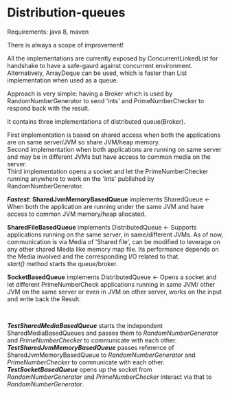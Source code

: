 # Distribution-queues

Requirements: java 8, maven

There is always a scope of improvement!

All the implementations are currently exposed by ConcurrentLinkedList for handshake to have a safe-gaurd against concurrent environment. Alternatively, ArrayDeque can be used, which is faster than List implementation when used as a queue. 

Approach is very simple: having a Broker which is used by RandomNumberGenerator to send 'ints' and PrimeNumberChecker to respond back with the result.

It contains three implementations of distributed queue(Broker).

First implementation is based on shared access when both the applications are on same server/JVM so share JVM/heap memory.
<br/>Second implementation when both applications are running on same server and may be in different JVMs but have access to common media on the server.
<br/>Third implementation opens a socket and let the PrimeNumberChecker running anywhere to work on the 'ints' published by RandomNumberGenerator.  

<b><i>Fastest</i>: SharedJvmMemoryBasedQueue</b> implements SharedQueue <- When both the application are running under the same JVM and have access to common JVM memory/heap allocated.

<b>SharedFileBasedQueue</b> implements DistributedQueue <- Supports applications running on the same server, in same/different JVMs. As of now, communication is via Media of 'Shared file', can be modified to leverage on any other shared Media like memory map file. Its performance depends on the Media involved and the corresponding I/O related to that.
<br/><i>start()</i> method starts the queue/broker.

<b>SocketBasedQueue</b> implements DistributedQueue <- Opens a socket and let different PrimeNumberCheck applications running in same JVM/ other JVM on the same server or even in JVM on other server, works on the input and write back the Result.

<br> 

<b><i>TestSharedMediaBasedQueue</i></b> starts the independent SharedMediaBasedQueues and passes them to <i>RandomNumberGenerator</i> and <i>PrimeNumberChecker</i> to communicate with each other.
<br><b><i>TestSharedJvmMemoryBasedQueue</i></b> passes reference of SharedJvmMemoryBasedQueue to <i>RandomNumberGenerator</i> and <i>PrimeNumberChecker</i> to communicate with each other.
<br><b><i>TestSocketBasedQueue</i></b> opens up the socket from <i>RandomNumberGenerator</i> and <i>PrimeNumberChecker</i> interact via that to <i>RandomNumberGenerator</i>.


  